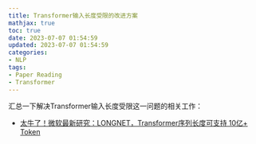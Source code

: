 ```yaml
---
title: Transformer输入长度受限的改进方案
mathjax: true
toc: true
date: 2023-07-07 01:54:59
updated: 2023-07-07 01:54:59
categories:
- NLP
tags:
- Paper Reading
- Transformer
---
```


汇总一下解决Transformer输入长度受限这一问题的相关工作：

<!--more-->

- [太牛了！微软最新研究：LONGNET，Transformer序列长度可支持 10亿+ Token](https://mp.weixin.qq.com/s/zJE-1xtD49vUiUOqlv3Hpw)